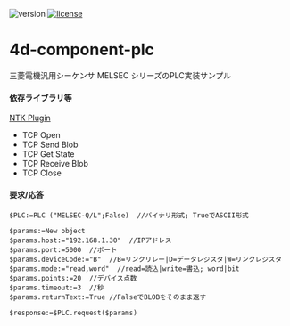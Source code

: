 ![version](https://img.shields.io/badge/version-18%2B-EB8E5F)
[![license](https://img.shields.io/github/license/miyako/4d-component-plc)](LICENSE)

# 4d-component-plc
三菱電機汎用シーケンサ MELSEC シリーズのPLC実装サンプル

#### 依存ライブラリ等

[NTK Plugin](https://www.pluggers.nl/product/ntk-plugin/)

* TCP Open
* TCP Send Blob
* TCP Get State
* TCP Receive Blob
* TCP Close

#### 要求/応答

```4d
$PLC:=PLC ("MELSEC-Q/L";False)  //バイナリ形式; TrueでASCII形式

$params:=New object
$params.host:="192.168.1.30"  //IPアドレス
$params.port:=5000  //ポート
$params.deviceCode:="B"  //B=リンクリレー|D=データレジスタ|W=リンクレジスタ
$params.mode:="read,word"  //read=読込|write=書込; word|bit
$params.points:=20  //デバイス点数
$params.timeout:=3  //秒
$params.returnText:=True //FalseでBLOBをそのまま返す

$response:=$PLC.request($params)
```
